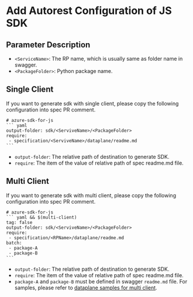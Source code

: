 # Add Autorest Configuration of JS SDK

## Parameter Description

- `<ServiceName>`: The RP name, which is usually same as folder name in swagger.
- `<PackageFolder>`: Python package name.


## Single Client
If you want to generate sdk with single client, please copy the following configuration into spec PR comment.
~~~
# azure-sdk-for-js
``` yaml
output-folder: sdk/<ServiveName>/<PackageFolder>
require:
 - specification/<ServiveName>/dataplane/readme.md
```
~~~
- `output-folder`: The relative path of destination to generate SDK.
- `require`: The item of the value of relative path of spec readme.md file.

## Multi Client
If you want to generate sdk with multi client, please copy the following configuration into spec PR comment.
~~~
# azure-sdk-for-js
``` yaml && $(multi-client)
tag: false
output-folder: sdk/<ServiveName>/<PackageFolder>
require:
 - specification/<RPName>/dataplane/readme.md
batch:
 - package-A
 - package-B
```
~~~
- `output-folder`: The relative path of destination to generate SDK.
- `require`: The item of the value of relative path of spec readme.md file.
- `package-A` and `package-B` must be defined in swagger `readme.md` file. For samples, please refer to [dataplane samples for multi client](../../samplefiles-dp/samplefiles-dp-for-multi-client).